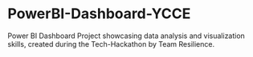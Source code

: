 # PowerBI-Dashboard-YCCE
Power BI Dashboard Project showcasing data analysis and visualization skills, created during the Tech-Hackathon by Team Resilience.
